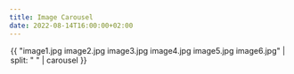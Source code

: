 ```yaml
---
title: Image Carousel
date: 2022-08-14T16:00:00+02:00
---
```


<div style="width: 500px; height: 300px; max-width: 100%; margin: 0 auto">
{{ "image1.jpg image2.jpg image3.jpg image4.jpg image5.jpg image6.jpg" | split: " " | carousel }}
</div>
